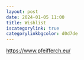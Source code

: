 ```yaml
---
layout: post
date: 2024-01-05 11:00
title: Wishlist
iscategorylink: true
categorylinkbgcolor: d0d7de
---
```


https://www.pfeifferch.eu/
